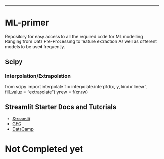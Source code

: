 ---

# ML-primer
Repository for easy access to all the required code for ML modelling
Ranging from Data Pre-Processing to feature extraction
As well as different models to be used frequently.


## Scipy

### Interpolation/Extrapolation

from scipy import interpolate
f = interpolate.interp1d(x, y, kind='linear', fill_value = “extrapolate”)
ynew = f(xnew)


## Streamlit Starter Docs and Tutorials

- [Streamlit](https://docs.streamlit.io/get-started?trk=public_post_comment-text)
- [GFG](https://www.geeksforgeeks.org/a-beginners-guide-to-streamlit?trk=public_post_comment-text)
- [DataCamp](https://www.datacamp.com/tutorial/streamlit?trk=public_post_comment-text)



# Not Completed yet
